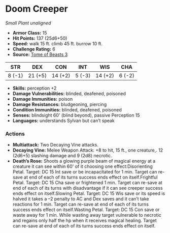 # Doom Creeper

*Small* *Plant* *unaligned*

- **Armor Class:** 15
- **Hit Points:** 137 (25d6+50)
- **Speed:** walk 15 ft. climb 45 ft. burrow 10 ft.
- **Challenge Rating:** 6
- **Source:** [Tome of Beasts 3](https://koboldpress.com/kpstore/product/tome-of-beasts-2-for-5th-edition/)

| STR | DEX | CON | INT | WIS | CHA |
| --- | --- | --- | --- | --- | --- |
| 8 (-1) | 21 (+5) | 14 (+2) | 5 (-3) | 14 (+2) | 6 (-2) |

- **Skills:** perception +2
- **Damage Vulnerabilities:** blinded, deafened, poisoned
- **Damage Immunities:** poison
- **Damage Resistances:** bludgeoning, piercing
- **Condition Immunities:** blinded, deafened, poisoned
- **Senses:** blindsight 60' (blind beyond), passive Perception 15
- **Languages:** understands Sylvan but can’t speak
### Actions
- **Multiattack:** Two Decaying Vine attacks.
- **Decaying Vine:** Melee Weapon Attack: +8 to hit, 15 ft., one creature,. 12 (2d6+5) slashing damage and 9 (2d8) necrotic.
- **Death’s Rose:** Shoots a glowing purple beam of magical energy at a creature it can see within 60' of it choosing one effect:Disorienting Petal. Target: DC 15 Int save or be incapacitated for 1 min. Target can re-save at end of each of its turns success ends effect on itself.Frightful Petal. Target: DC 15 Cha save or frightened 1 min. Target can re-save at end of each of its turns with disadvantage if it can see creeper success ends effect on itself.Slowing Petal. Target: DC 15 Wis save or its speed is halved it takes a –2 penalty to AC and Dex saves and it can’t take reactions for 1 min. Target can re-save at end of each of its turns success ends effect on itself.Wasting Petal. Target: DC 15 Con save or waste away for 1 min. While wasting away target vulnerable to necrotic and regains only half the hp when it receives magical healing. Target can re-save at end of each of its turns success ends effect on itself.
